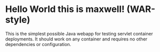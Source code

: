 Hello World this is maxwell! (WAR-style)
===============

This is the simplest possible Java webapp for testing servlet container deployments.  It should work on any container and requires no other dependencies or configuration.
